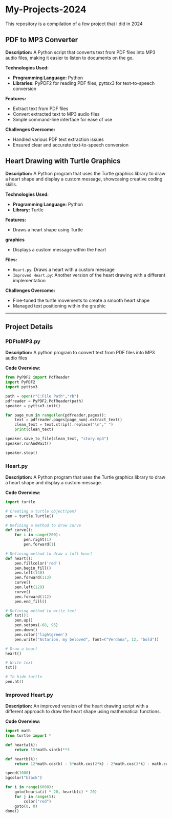 # My-Projects-2024
This repository is a compilation of a few project that i did in 2024

## PDF to MP3 Converter

**Description:**
A Python script that converts text from PDF files into MP3 audio files, making it easier to listen to documents on the go.

**Technologies Used:**
- **Programming Language:** Python
- **Libraries:** PyPDF2 for reading PDF files, pyttsx3 for text-to-speech conversion

**Features:**
- Extract text from PDF files
- Convert extracted text to MP3 audio files
- Simple command-line interface for ease of use

**Challenges Overcome:**
- Handled various PDF text extraction issues
- Ensured clear and accurate text-to-speech conversion

## Heart Drawing with Turtle Graphics

**Description:**
A Python program that uses the Turtle graphics library to draw a heart shape and display a custom message, showcasing creative coding skills.

**Technologies Used:**
- **Programming Language:** Python
- **Library:** Turtle

**Features:**
- Draws a heart shape using Turtle

**graphics**
- Displays a custom message within the heart

**Files:**
- `Heart.py`: Draws a heart with a custom message
- `Improved Heart.py`: Another version of the heart drawing with a different implementation

**Challenges Overcome:**
- Fine-tuned the turtle movements to create a smooth heart shape
- Managed text positioning within the graphic

---

## Project Details

### PDFtoMP3.py

**Description:**
A python program to convert text from PDF files into MP3 audio files

**Code Overview:**
```python
from PyPDF2 import PdfReader
import PyPDF2
import pyttsx3

path = open(r"C:File Path","rb")
pdfreader = PyPDF2.PdfReader(path)
speaker = pyttsx3.init()

for page_num in range(len(pdfreader.pages)):
    text = pdfreader.pages[page_num].extract_text()
    clean_text = text.strip().replace("\n"," ")
    print(clean_text)

speaker.save_to_file(clean_text, "story.mp3")
speaker.runAndWait()

speaker.stop()
```

### Heart.py

**Description:**
A Python program that uses the Turtle graphics library to draw a heart shape and display a custom message.

**Code Overview:**
```python
import turtle

# Creating a turtle object(pen) 
pen = turtle.Turtle() 

# Defining a method to draw curve 
def curve(): 
    for i in range(200): 
        pen.right(1) 
        pen.forward(1) 

# Defining method to draw a full heart 
def heart(): 
    pen.fillcolor('red') 
    pen.begin_fill() 
    pen.left(140) 
    pen.forward(113) 
    curve() 
    pen.left(120) 
    curve() 
    pen.forward(112) 
    pen.end_fill() 

# Defining method to write text 
def txt(): 
    pen.up() 
    pen.setpos(-68, 95) 
    pen.down() 
    pen.color('lightgreen') 
    pen.write("Astarion, my beloved", font=("Verdana", 12, "bold")) 

# Draw a heart 
heart() 

# Write text 
txt() 

# To hide turtle 
pen.ht()
```

### Improved Heart.py

**Description:**
An improved version of the heart drawing script with a different approach to draw the heart shape using mathematical functions.

**Code Overview:**
```python
import math
from turtle import *

def hearta(k):
    return 15*math.sin(k)**3

def heartb(k):
    return 12*math.cos(k) - 5*math.cos(2*k) - 2*math.cos(3*k) - math.cos(4*k)

speed(1000)
bgcolor("black")

for i in range(6000):
    goto(hearta(i) * 20, heartb(i) * 20)
    for j in range(5):
        color("red")
    goto(0, 0)
done()
```
